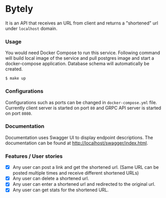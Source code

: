 # Bytely

It is an API that receives an URL from client and returns a "shortened" url under `localhost` domain.

### Usage
You would need Docker Compose to run this service. Following command will build local image of the service and pull postgres image and start a docker-compose application. Database schema will automatically be created. 

```
$ make up
```

### Configurations
Configurations such as ports can be changed in `docker-compose.yml` file. Currently client server is started on port `80` and GRPC API server is started on port `8080`. 

### Documentation
Documentation uses Swagger UI to display endpoint descriptions. The documentation can be found at [http://localhost/swagger/index.html](http://localhost/swagger/index.html).


### Features / User stories
  - [x] Any user can post a link and get the shortened url. (Same URL can be posted multiple times
	  and receive different shortened URLs)
  - [x] Any user can delete a shortened url.
  - [x] Any user can enter a shortened url and redirected to the original url. 
  - [x] Any user can get stats for the shortened URL. 
